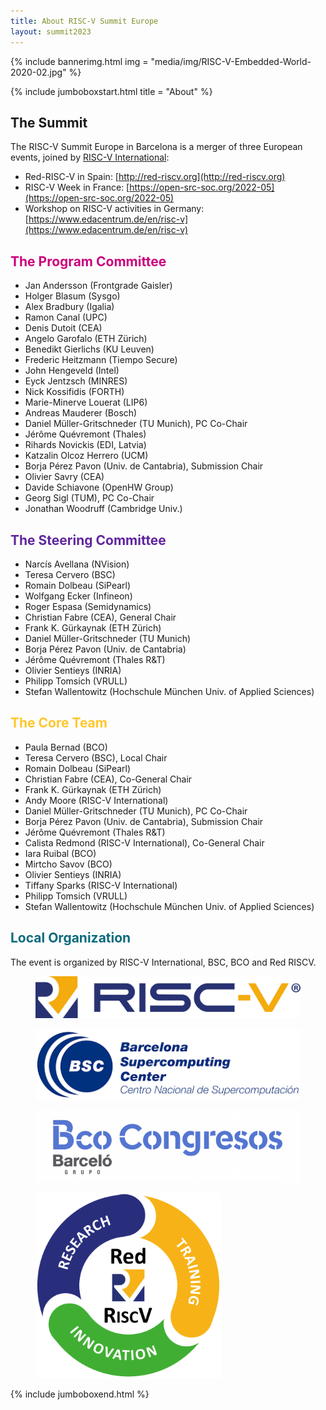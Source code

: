 ```yaml
---
title: About RISC-V Summit Europe
layout: summit2023
---
```


{% include bannerimg.html 
    img = "media/img/RISC-V-Embedded-World-2020-02.jpg"
%}

{% include jumboboxstart.html 
    title = "About"
%}


## The Summit

The RISC-V Summit Europe in Barcelona is a merger of three European
events, joined by [RISC-V International](https://riscv.org):

 - Red-RISC-V in Spain: [http://red-riscv.org](http://red-riscv.org)
 - RISC-V Week in France: [https://open-src-soc.org/2022-05](https://open-src-soc.org/2022-05)
 - Workshop on RISC-V activities in Germany: [https://www.edacentrum.de/en/risc-v](https://www.edacentrum.de/en/risc-v) 

<div>
<h2 style="color: #cb007b" id="the-program-committee">The Program Committee</h2>

<ul>
    <li>Jan Andersson (Frontgrade Gaisler)</li>
    <li>Holger Blasum (Sysgo)</li>
    <li>Alex Bradbury (Igalia)</li>
    <li>Ramon Canal (UPC)</li>
    <li>Denis Dutoit (CEA)</li>
    <li>Angelo Garofalo (ETH Zürich)</li>
    <li>Benedikt Gierlichs (KU Leuven)</li>
    <li>Frederic Heitzmann (Tiempo Secure)</li>
    <li>John Hengeveld (Intel)</li>
    <li>Eyck Jentzsch (MINRES)</li>
    <li>Nick Kossifidis (FORTH)</li>
    <li>Marie-Minerve Louerat (LIP6)</li>
    <li>Andreas Mauderer (Bosch)</li>
    <li>Daniel Müller-Gritschneder (TU Munich), PC Co-Chair</li>
    <li>Jérôme Quévremont (Thales)</li>
    <li>Rihards Novickis (EDI, Latvia)</li>
    <li>Katzalin Olcoz Herrero (UCM)</li>
    <li>Borja Pérez Pavon (Univ. de Cantabria), Submission Chair</li>
    <li>Olivier Savry (CEA)</li>
    <li>Davide Schiavone (OpenHW Group)</li>
    <li>Georg Sigl (TUM), PC Co-Chair</li>
    <li>Jonathan Woodruff (Cambridge Univ.)</li>
</ul>
<h2 style="color: #60269e" id="the-steering-committee">The Steering Committee</h2>
<ul>
    <li>Narcís Avellana (NVision)</li>
    <li>Teresa Cervero (BSC)</li>
    <li>Romain Dolbeau (SiPearl)</li>
    <li>Wolfgang Ecker (Infineon)</li>
    <li>Roger Espasa (Semidynamics)</li>
    <li>Christian Fabre (CEA), General Chair</li>
    <li>Frank K. Gürkaynak (ETH Zürich)</li>
    <li>Daniel Müller-Gritschneder (TU Munich)</li>
    <li>Borja Pérez Pavon (Univ. de Cantabria)</li>
    <li>Jérôme Quévremont (Thales R&amp;T)</li>
    <li>Olivier Sentieys (INRIA)</li>
    <li>Philipp Tomsich (VRULL)</li>
    <li>Stefan Wallentowitz (Hochschule München Univ. of Applied Sciences)</li>
</ul>
<h2 style="color: #ffc72c" id="the-core-team">The Core Team</h2>
<ul>
    <li>Paula Bernad (BCO)</li>
    <li>Teresa Cervero (BSC), Local Chair</li>
    <li>Romain Dolbeau (SiPearl)</li>
    <li>Christian Fabre (CEA), Co-General Chair</li>
    <li>Frank K. Gürkaynak (ETH Zürich)</li>
    <li>Andy Moore (RISC-V International)</li>
    <li>Daniel Müller-Gritschneder (TU Munich), PC Co-Chair</li>
    <li>Borja Pérez Pavon (Univ. de Cantabria), Submission Chair</li>
    <li>Jérôme Quévremont (Thales R&amp;T)</li>
    <li>Calista Redmond (RISC-V International), Co-General Chair</li>
    <li>Iara Ruibal (BCO)</li>
    <li>Mirtcho Savov (BCO)</li>
    <li>Olivier Sentieys (INRIA)</li>
    <li>Tiffany Sparks (RISC-V International)</li>
    <li>Philipp Tomsich (VRULL)</li>
    <li>Stefan Wallentowitz (Hochschule München Univ. of Applied Sciences)</li>
	</ul>
<h2 style="color: #0a6b7c" id="local-organization">Local Organization</h2>
<p>The event is organized by RISC-V International, BSC, BCO and Red RISCV.</p>
</div>
<div class="organizers">
  <figure class="organizers__item organizers__item--1">
    <a href="https://riscv.org"><img src="media/logos/RISCV-logo.png" alt="RISC-V logo" class="organizers__img"/></a>
  </figure>
  <figure class="organizers__item organizers__item--2">
    <a href="https://www.bsc.es"><img src="media/logos/BSC.png" alt="BSC logo" class="organizers__img"/></a>
  </figure>
  <figure class="organizers__item organizers__item--3">
    <a href="https://www.bcocongresos.com"><img src="media/logos/BCO.png" alt="BCO Congreso logo" class="organizers__img"/></a>
  </figure>
  <figure class="organizers__item organizers__item--4">
    <a href="http://red-riscv.org"><img src="media/logos/Red-RISCV.png" alt="Red RISCV logo" class="organizers__img" style="width:70%"></a>
  </figure>
</div>

{% include jumboboxend.html %}

